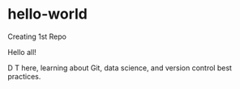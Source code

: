 # hello-world
Creating 1st Repo

Hello all!

D T here, learning about Git, data science, and version control best practices.
